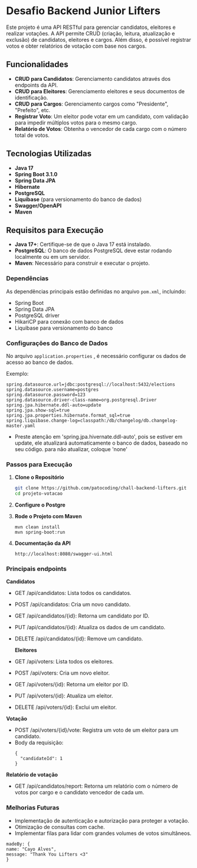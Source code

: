 # Desafio Backend Junior Lifters

Este projeto é uma API RESTful para gerenciar candidatos, eleitores e realizar votações. A API permite CRUD (criação, leitura, atualização e exclusão) de candidatos, eleitores e cargos. Além disso, é possível registrar votos e obter relatórios de votação com base nos cargos.

## Funcionalidades

- **CRUD para Candidatos**: Gerenciamento candidatos através dos endpoints da API.
- **CRUD para Eleitores**: Gerenciamento eleitores e seus documentos de identificação.
- **CRUD para Cargos**: Gerenciamento cargos como "Presidente", "Prefeito", etc.
- **Registrar Voto**: Um eleitor pode votar em um candidato, com validação para impedir múltiplos votos para o mesmo cargo.
- **Relatório de Votos**: Obtenha o vencedor de cada cargo com o número total de votos.

## Tecnologias Utilizadas

- **Java 17**
- **Spring Boot 3.1.0**
- **Spring Data JPA**
- **Hibernate**
- **PostgreSQL** 
- **Liquibase** (para versionamento do banco de dados)
- **Swagger/OpenAPI** 
- **Maven** 

## Requisitos para Execução

- **Java 17+**: Certifique-se de que o Java 17 está instalado.
- **PostgreSQL**: O banco de dados PostgreSQL deve estar rodando localmente ou em um servidor.
- **Maven**: Necessário para construir e executar o projeto.

### Dependências

As dependências principais estão definidas no arquivo `pom.xml`, incluindo:
- Spring Boot
- Spring Data JPA
- PostgreSQL driver
- HikariCP para conexão com banco de dados
- Liquibase para versionamento do banco

### Configurações do Banco de Dados

No arquivo `application.properties` , é necessário configurar os dados de acesso ao banco de dados.

Exemplo:

```properties
spring.datasource.url=jdbc:postgresql://localhost:5432/elections
spring.datasource.username=postgres
spring.datasource.password=123
spring.datasource.driver-class-name=org.postgresql.Driver
spring.jpa.hibernate.ddl-auto=update
spring.jpa.show-sql=true
spring.jpa.properties.hibernate.format_sql=true
spring.liquibase.change-log=classpath:/db/changelog/db.changelog-master.yaml
```
- Preste atenção em 'spring.jpa.hivernate.ddl-auto', pois se estiver em update, ele atualizará automaticamente o banco de dados, baseado no seu código. para não atualizar, coloque 'none'
### Passos para Execução

1. **Clone o Repositório**
   ```bash
   git clone https://github.com/patocoding/chall-backend-lifters.git
   cd projeto-votacao
   ```

2. **Configure o Postgre**

3. **Rode o Projeto com Maven**
    ```
    mvn clean install
    mvn spring-boot:run
    ```
4. **Documentação da API**
   ```
   http://localhost:8080/swagger-ui.html
   ```

### Principais endpoints
  **Candidatos**
- GET /api/candidatos: Lista todos os candidatos.
- POST /api/candidatos: Cria um novo candidato.
- GET /api/candidatos/{id}: Retorna um candidato por ID.
- PUT /api/candidatos/{id}: Atualiza os dados de um candidato.
- DELETE /api/candidatos/{id}: Remove um candidato.


  **Eleitores**
- GET /api/voters: Lista todos os eleitores.
 - POST /api/voters: Cria um novo eleitor.
 - GET /api/voters/{id}: Retorna um eleitor por ID.
 - PUT /api/voters/{id}: Atualiza um eleitor.
 - DELETE /api/voters/{id}: Exclui um eleitor.


**Votação**
- POST /api/voters/{id}/vote: Registra um voto de um eleitor para um candidato.
- Body da requisição:
    ```
    {
      "candidateId": 1
    }
    ```

**Relatório de votação**

- GET /api/candidatos/report: Retorna um relatório com o número de votos por cargo e o candidato vencedor de cada um.

### Melhorias Futuras

- Implementação de autenticação e autorização para proteger a votação.
- Otimização de consultas com cache.
- Implementar filas para lidar com grandes volumes de votos simultâneos.

```
madeBy: {
name: "Cayo Alves",
message: "Thank You Lifters <3"
}
```
